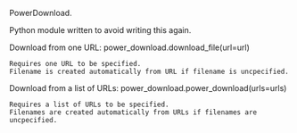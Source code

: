 PowerDownload.

Python module written to avoid writing this again.


Download from one URL: power_download.download_file(url=url)
    
    Requires one URL to be specified.
    Filename is created automatically from URL if filename is uncpecified.


Download from a list of URLs: power_download.power_download(urls=urls)

    Requires a list of URLs to be specified.
    Filenames are created automatically from URLs if filenames are uncpecified.
